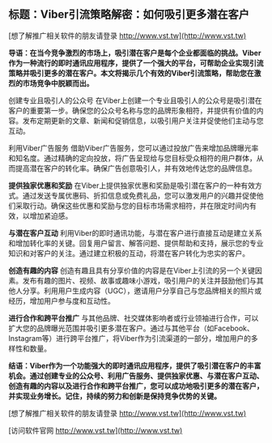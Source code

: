 ## **标题：Viber引流策略解密：如何吸引更多潜在客户**

[想了解推广相关软件的朋友请登录 http://www.vst.tw](http://www.vst.tw)

**导语：在当今竞争激烈的市场上，吸引潜在客户是每个企业都面临的挑战。Viber作为一种流行的即时通讯应用程序，提供了一个强大的平台，可帮助企业实现引流策略并吸引更多的潜在客户。本文将揭示几个有效的Viber引流策略，帮助您在激烈的市场竞争中脱颖而出。**

创建专业且吸引人的公众号
在Viber上创建一个专业且吸引人的公众号是吸引潜在客户的重要第一步。确保您的公众号名称与您的品牌形象相符，并提供有价值的内容。发布定期更新的文章、新闻和促销信息，以吸引用户关注并促使他们主动与您互动。

利用Viber广告服务
借助Viber广告服务，您可以通过投放广告来增加品牌曝光率和知名度。通过精确的定向投放，将广告呈现给与您目标受众相符的用户群体，从而提高潜在客户的转化率。确保广告创意吸引人，并有效地传达您的品牌信息。

**提供独家优惠和奖励**
在Viber上提供独家优惠和奖励是吸引潜在客户的一种有效方式。通过发送专属优惠码、折扣信息或免费礼品，您可以激发用户的兴趣并促使他们采取行动。确保这些优惠和奖励与您的目标市场需求相符，并在限定时间内有效，以增加紧迫感。

**与潜在客户互动**
利用Viber的即时通讯功能，与潜在客户进行直接互动是建立关系和增加转化率的关键。回复用户留言、解答问题、提供帮助和支持，展示您的专业知识和对客户的关注。通过建立积极的互动，将潜在客户转化为忠实的客户。

**创造有趣的内容**
创造有趣且具有分享价值的内容是在Viber上引流的另一个关键因素。发布有趣的图片、视频、故事或趣味小游戏，吸引用户的关注并鼓励他们与其他人分享。利用用户生成内容（UGC），邀请用户分享自己与您品牌相关的照片或经历，增加用户参与度和互动性。

**进行合作和跨平台推广**
与其他品牌、社交媒体影响者或行业领袖进行合作，可以扩大您的品牌曝光范围并吸引更多潜在客户。通过与其他平台（如Facebook、Instagram等）进行跨平台推广，将Viber作为引流渠道的一部分，增加用户的多样性和数量。

**结语：Viber作为一个功能强大的即时通讯应用程序，提供了吸引潜在客户的丰富机会。通过创建专业的公众号、利用广告服务、提供独家优惠、与潜在客户互动、创造有趣的内容以及进行合作和跨平台推广，您可以成功地吸引更多的潜在客户，并实现业务增长。记住，持续的努力和创新是保持竞争优势的关键。**

[想了解推广相关软件的朋友请登录 http://www.vst.tw](http://www.vst.tw)


[访问软件官网 http://www.vst.tw](http://www.vst.tw)

